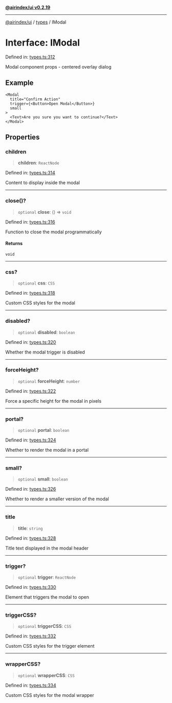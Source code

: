 [**@airindex/ui v0.2.19**](../../README.md)

***

[@airindex/ui](../../README.md) / [types](../README.md) / IModal

# Interface: IModal

Defined in: [types.ts:312](https://github.com/airindex-app/ui/blob/main/src/types.ts#L312)

Modal component props - centered overlay dialog

## Example

```tsx
<Modal
  title="Confirm Action"
  trigger={<Button>Open Modal</Button>}
  small
>
  <Text>Are you sure you want to continue?</Text>
</Modal>
```

## Properties

### children

> **children**: `ReactNode`

Defined in: [types.ts:314](https://github.com/airindex-app/ui/blob/main/src/types.ts#L314)

Content to display inside the modal

***

### close()?

> `optional` **close**: () => `void`

Defined in: [types.ts:316](https://github.com/airindex-app/ui/blob/main/src/types.ts#L316)

Function to close the modal programmatically

#### Returns

`void`

***

### css?

> `optional` **css**: `CSS`

Defined in: [types.ts:318](https://github.com/airindex-app/ui/blob/main/src/types.ts#L318)

Custom CSS styles for the modal

***

### disabled?

> `optional` **disabled**: `boolean`

Defined in: [types.ts:320](https://github.com/airindex-app/ui/blob/main/src/types.ts#L320)

Whether the modal trigger is disabled

***

### forceHeight?

> `optional` **forceHeight**: `number`

Defined in: [types.ts:322](https://github.com/airindex-app/ui/blob/main/src/types.ts#L322)

Force a specific height for the modal in pixels

***

### portal?

> `optional` **portal**: `boolean`

Defined in: [types.ts:324](https://github.com/airindex-app/ui/blob/main/src/types.ts#L324)

Whether to render the modal in a portal

***

### small?

> `optional` **small**: `boolean`

Defined in: [types.ts:326](https://github.com/airindex-app/ui/blob/main/src/types.ts#L326)

Whether to render a smaller version of the modal

***

### title

> **title**: `string`

Defined in: [types.ts:328](https://github.com/airindex-app/ui/blob/main/src/types.ts#L328)

Title text displayed in the modal header

***

### trigger?

> `optional` **trigger**: `ReactNode`

Defined in: [types.ts:330](https://github.com/airindex-app/ui/blob/main/src/types.ts#L330)

Element that triggers the modal to open

***

### triggerCSS?

> `optional` **triggerCSS**: `CSS`

Defined in: [types.ts:332](https://github.com/airindex-app/ui/blob/main/src/types.ts#L332)

Custom CSS styles for the trigger element

***

### wrapperCSS?

> `optional` **wrapperCSS**: `CSS`

Defined in: [types.ts:334](https://github.com/airindex-app/ui/blob/main/src/types.ts#L334)

Custom CSS styles for the modal wrapper
